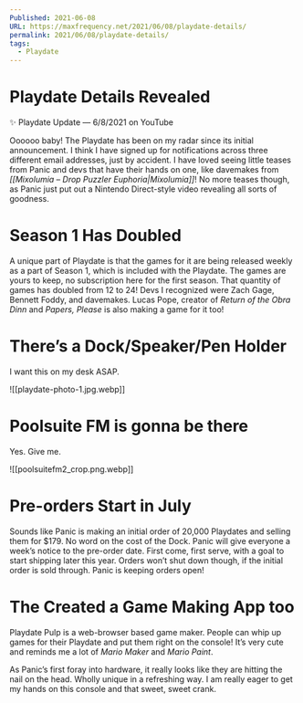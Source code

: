 ```yaml
---
Published: 2021-06-08
URL: https://maxfrequency.net/2021/06/08/playdate-details/
permalink: 2021/06/08/playdate-details/
tags:
  - Playdate
---
```

# Playdate Details Revealed

✨ Playdate Update — 6/8/2021 on YouTube

Oooooo baby! The Playdate has been on my radar since its initial announcement. I think I have signed up for notifications across three different email addresses, just by accident. I have loved seeing little teases from Panic and devs that have their hands on one, like davemakes from *[[Mixolumia – Drop Puzzler Euphoria|Mixolumia]]*! No more teases though, as Panic just put out a Nintendo Direct-style video revealing all sorts of goodness. 

# Season 1 Has Doubled

A unique part of Playdate is that the games for it are being released weekly as a part of Season 1, which is included with the Playdate. The games are yours to keep, no subscription here for the first season. That quantity of games has doubled from 12 to 24! Devs I recognized were Zach Gage, Bennett Foddy, and davemakes. Lucas Pope, creator of *Return of the Obra Dinn* and *Papers, Please* is also making a game for it too!

# There’s a Dock/Speaker/Pen Holder

I want this on my desk ASAP.

![[playdate-photo-1.jpg.webp]]

# Poolsuite FM is gonna be there

Yes. Give me.

![[poolsuitefm2_crop.png.webp]]

# Pre-orders Start in July

Sounds like Panic is making an initial order of 20,000 Playdates and selling them for $179. No word on the cost of the Dock. Panic will give everyone a week’s notice to the pre-order date. First come, first serve, with a goal to start shipping later this year. Orders won’t shut down though, if the initial order is sold through. Panic is keeping orders open!

# The Created a Game Making App too

Playdate Pulp is a web-browser based game maker. People can whip up games for their Playdate and put them right on the console! It’s very cute and reminds me a lot of *Mario Maker* and *Mario Paint*. 

As Panic’s first foray into hardware, it really looks like they are hitting the nail on the head. Wholly unique in a refreshing way. I am really eager to get my hands on this console and that sweet, sweet crank. 